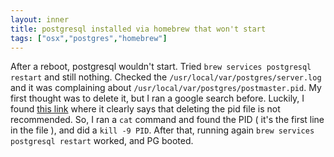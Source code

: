 ```yaml
---
layout: inner
title: postgresql installed via homebrew that won't start
tags: ["osx","postgres","homebrew"]
---
```

After a reboot, postgresql wouldn't start. Tried `brew services postgresql restart` and still nothing.
Checked the `/usr/local/var/postgres/server.log` and it was complaining about `/usr/local/var/postgres/postmaster.pid`.
My first thought was to delete it, but I ran a google search before. Luckily, I found [this link](http://superuser.com/a/553545/11904) where
it clearly says that deleting the pid file is not recommended. So, I ran a `cat` command and found the PID ( it's the first line in the file ),
and did a `kill -9 PID`. After that, running again `brew services postgresql restart` worked, and PG booted.
